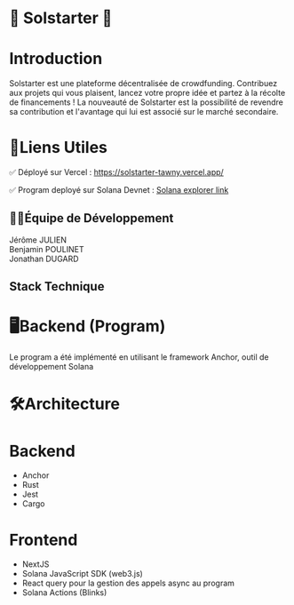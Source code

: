 # 🚀 Solstarter 🚀

# Introduction

Solstarter est une plateforme décentralisée de crowdfunding.
Contribuez aux projets qui vous plaisent, lancez votre propre idée et partez à la récolte de financements !
La nouveauté de Solstarter est la possibilité de revendre sa contribution et l'avantage qui lui est associé sur le marché secondaire.

# 🔗Liens Utiles

✅ Déployé sur Vercel : <https://solstarter-tawny.vercel.app/>

✅ Program deployé sur Solana Devnet : [Solana explorer link](https://explorer.solana.com/address/EPYqwH4n7Eu8n8NAwr1PorvsNJsjLfJDaQ7Q9QXxX8fX?cluster=devnet)

## 👨‍💻Équipe de Développement

Jérôme JULIEN  
Benjamin POULINET  
Jonathan DUGARD

## Stack Technique

# 🖥️Backend (Program)

Le program a été implémenté en utilisant le framework Anchor, outil de développement Solana

# 🛠️Architecture

# Backend

- Anchor
- Rust
- Jest
- Cargo

# Frontend

- NextJS
- Solana JavaScript SDK (web3.js)
- React query pour la gestion des appels async au program
- Solana Actions (Blinks)
